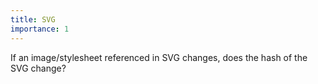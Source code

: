 ```yaml
---
title: SVG
importance: 1
---
```


If an image/stylesheet referenced in SVG changes, does the hash of the SVG change?
